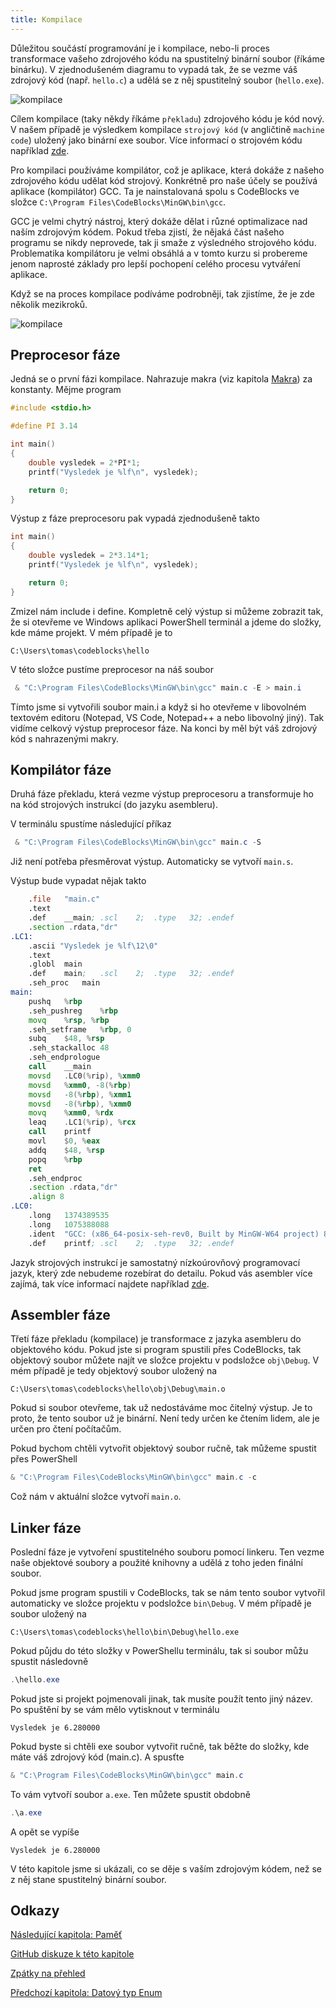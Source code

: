 ```yaml
---
title: Kompilace
---
```



Důležitou součástí programování je i kompilace, nebo-li proces transformace vašeho zdrojového kódu na spustitelný binární soubor (říkáme binárku). V zjednodušeném diagramu to vypadá tak, že se vezme váš zdrojový kód (např. `hello.c`) a udělá se z něj spustitelný soubor (`hello.exe`).

![kompilace](./obrazky/kompilace/kompilace_short.png)


Cílem kompilace (taky někdy říkáme `překladu`) zdrojového kódu je kód nový. V našem případě je výsledkem kompilace `strojový kód` (v angličtině `machine code`) uložený jako binární exe soubor. Více informací o strojovém kódu například [zde](https://en.wikipedia.org/wiki/Machine_code).

Pro kompilaci používáme kompilátor, což je aplikace, která dokáže z našeho zdrojového kódu udělat kód strojový. Konkrétně pro naše účely se používá aplikace (kompilátor) GCC. Ta je nainstalovaná spolu s CodeBlocks ve složce `C:\Program Files\CodeBlocks\MinGW\bin\gcc`.

GCC je velmi chytrý nástroj, který dokáže dělat i různé optimalizace nad naším zdrojovým kódem. Pokud třeba zjistí, že nějaká část našeho programu se nikdy neprovede, tak ji smaže z výsledného strojového kódu. Problematika kompilátoru je velmi obsáhlá a v tomto kurzu si probereme jenom naprosté základy pro lepší pochopení celého procesu vytváření aplikace.


Když se na proces kompilace podíváme podrobněji, tak zjistíme, že je zde několik mezikroků.




![kompilace](./obrazky/kompilace/kompilace.png)


## Preprocesor fáze

Jedná se o první fázi kompilace. Nahrazuje makra (viz kapitola [Makra](./pokrocile-makra.md)) za konstanty. Mějme program

```c
#include <stdio.h>

#define PI 3.14

int main()
{
    double vysledek = 2*PI*1;
    printf("Vysledek je %lf\n", vysledek);

    return 0;
}
```

Výstup z fáze preprocesoru pak vypadá zjednodušeně takto

```c
int main()
{
    double vysledek = 2*3.14*1;
    printf("Vysledek je %lf\n", vysledek);

    return 0;
}
```

Zmizel nám include i define. Kompletně celý výstup si můžeme zobrazit tak, že si otevřeme ve Windows aplikaci PowerShell terminál a jdeme do složky, kde máme projekt. V mém případě je to
```
C:\Users\tomas\codeblocks\hello
```

V této složce pustíme preprocesor na náš soubor

```ps1
 & "C:\Program Files\CodeBlocks\MinGW\bin\gcc" main.c -E > main.i
 ```

Tímto jsme si vytvořili soubor main.i a když si ho otevřeme v libovolném textovém editoru (Notepad, VS Code, Notepad++ a nebo libovolný jiný). Tak vidíme celkový výstup preprocesor fáze. Na konci by měl být váš zdrojový kód s nahrazenými makry.

## Kompilátor fáze
Druhá fáze překladu, která vezme výstup preprocesoru a transformuje ho na kód strojových instrukcí (do jazyku asembleru).


V terminálu spustíme následující příkaz
```ps1
 & "C:\Program Files\CodeBlocks\MinGW\bin\gcc" main.c -S
 ```
Již není potřeba přesměrovat výstup. Automaticky se vytvoří `main.s`.

Výstup bude vypadat nějak takto

```asm
	.file	"main.c"
	.text
	.def	__main;	.scl	2;	.type	32;	.endef
	.section .rdata,"dr"
.LC1:
	.ascii "Vysledek je %lf\12\0"
	.text
	.globl	main
	.def	main;	.scl	2;	.type	32;	.endef
	.seh_proc	main
main:
	pushq	%rbp
	.seh_pushreg	%rbp
	movq	%rsp, %rbp
	.seh_setframe	%rbp, 0
	subq	$48, %rsp
	.seh_stackalloc	48
	.seh_endprologue
	call	__main
	movsd	.LC0(%rip), %xmm0
	movsd	%xmm0, -8(%rbp)
	movsd	-8(%rbp), %xmm1
	movsd	-8(%rbp), %xmm0
	movq	%xmm0, %rdx
	leaq	.LC1(%rip), %rcx
	call	printf
	movl	$0, %eax
	addq	$48, %rsp
	popq	%rbp
	ret
	.seh_endproc
	.section .rdata,"dr"
	.align 8
.LC0:
	.long	1374389535
	.long	1075388088
	.ident	"GCC: (x86_64-posix-seh-rev0, Built by MinGW-W64 project) 8.1.0"
	.def	printf;	.scl	2;	.type	32;	.endef
```

Jazyk strojových instrukcí je samostatný nízkoúrovňový programovací jazyk, který zde nebudeme rozebírat do detailu. Pokud vás asembler více zajímá, tak více informací najdete například [zde](https://en.wikipedia.org/wiki/Assembly_language).


## Assembler fáze
Třetí fáze překladu (kompilace) je transformace z jazyka asembleru do objektového kódu. Pokud jste si program spustili přes CodeBlocks, tak objektový soubor můžete najít ve složce projektu v podsložce `obj\Debug`. V mém případě je tedy objektový soubor uložený na

```
C:\Users\tomas\codeblocks\hello\obj\Debug\main.o
```

Pokud si soubor otevřeme, tak už nedostáváme moc čitelný výstup. Je to proto, že tento soubor už je binární. Není tedy určen ke čtením lidem, ale je určen pro čtení počítačům.

Pokud bychom chtěli vytvořit objektový soubor ručně, tak můžeme spustit přes PowerShell

```ps1
& "C:\Program Files\CodeBlocks\MinGW\bin\gcc" main.c -c
```

Což nám v aktuální složce vytvoří `main.o`.

## Linker fáze
Poslední fáze je vytvoření spustitelného souboru pomocí linkeru. Ten vezme naše objektové soubory a použité knihovny a udělá z toho jeden finální soubor.

Pokud jsme program spustili v CodeBlocks, tak se nám tento soubor vytvořil automaticky ve složce projektu v podsložce `bin\Debug`. V mém případě je soubor uložený na 

```
C:\Users\tomas\codeblocks\hello\bin\Debug\hello.exe
```

Pokud půjdu do této složky v PowerShellu terminálu, tak si soubor můžu spustit následovně

```ps1
.\hello.exe
```

Pokud jste si projekt pojmenovali jinak, tak musíte použít tento jiný název. Po spuštění by se vám mělo vytisknout v terminálu

```
Vysledek je 6.280000
```

Pokud byste si chtěli exe soubor vytvořit ručně, tak běžte do složky, kde máte váš zdrojový kód (main.c). A spusťte
```ps1
& "C:\Program Files\CodeBlocks\MinGW\bin\gcc" main.c
```

To vám vytvoří soubor `a.exe`. Ten můžete spustit obdobně

```ps1
.\a.exe
```
A opět se vypíše
```
Vysledek je 6.280000
```

V této kapitole jsme si ukázali, co se děje s vaším zdrojovým kódem, než se z něj stane spustitelný binární soubor.

## Odkazy
[Následující kapitola: Paměť](./expert-pamet.md)

[GitHub diskuze k této kapitole](https://github.com/tomasbruckner/c_lectures/discussions/49)

[Zpátky na přehled](./index.md)

[Předchozí kapitola: Datový typ Enum](./volitelne-enum.md)
